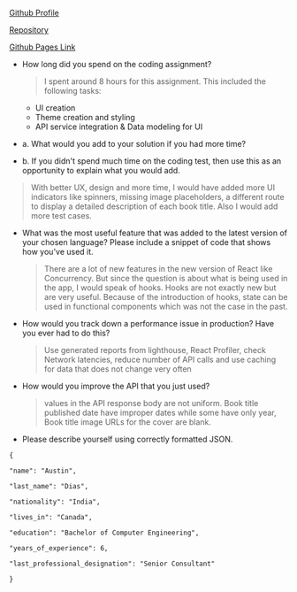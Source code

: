 [Github Profile](https://github.com/austindias16)

[Repository](https://github.com/austindias16/book-search-app)

[Github Pages Link](https://austindias16.github.io/book-search-app/)


- How long did you spend on the coding assignment?

  > I spent around 8 hours for this assignment. This included the following tasks:
   - UI creation
   - Theme creation and styling
   - API service integration & Data modeling for UI

- a. What would you add to your solution if you had more time?
- b. If you didn&#39;t spend much time on the coding test, then use this as an opportunity to explain what you would add.
> With better UX, design and more time, I would have added more UI indicators like spinners, missing image placeholders, a different route to display a detailed description of each book title. Also I would add more test cases.

- What was the most useful feature that was added to the latest version of your chosen
  language? Please include a snippet of code that shows how you&#39;ve used it.
  > There are a lot of new features in the new version of React like Concurrency. But since the question is about what is being used in the app, I would speak of hooks. Hooks are not exactly new but are very useful. Because of the introduction of hooks, state can be used in functional components which was not the case in the past.
- How would you track down a performance issue in production? Have you ever had to do this?
  > Use generated reports from lighthouse, React Profiler, check Network latencies, reduce number of API calls and use caching for data that does not change very often
- How would you improve the API that you just used?
  > values in the API response body are not uniform. Book title published date have improper dates while some have only year, Book title image URLs for the cover are blank.
- Please describe yourself using correctly formatted JSON.

```
{

"name": "Austin",

"last_name": "Dias",

"nationality": "India",

"lives_in": "Canada",

"education": "Bachelor of Computer Engineering",

"years_of_experience": 6,

"last_professional_designation": "Senior Consultant"

}
```
